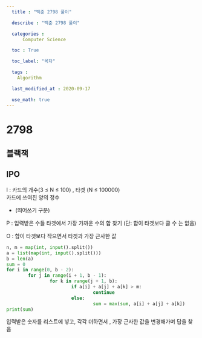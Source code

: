 ```yaml
---
  title : "백준 2798 풀이"

  describe : "백준 2798 풀이"

  categories : 
      Computer Science

  toc : True

  toc_label: "목차"

  tags : 
    Algorithm

  last_modified_at : 2020-09-17

  use_math: true
---
```

# 2798
## 블랙잭

## IPO

I : 카드의 개수(3 ≤ N ≤ 100) , 타겟 (N ≤ 100000) <br> 카드에 쓰여진 양의 정수
* (띄어쓰기 구분)


P : 입력받은 수들 타겟에서 가장 가까운 수의 합 찾기 (단: 합이 타겟보다 클 수 는 없음)

O : 합이 타겟보다 작으면서 타겟과 가장 근사한 값

```python
n, m = map(int, input().split())
a = list(map(int, input().split()))
b = len(a)
sum = 0
for i in range(0, b - 2):
        for j in range(i + 1, b - 1):
                for k in range(j + 1, b):
                        if a[i] + a[j] + a[k] > m:
                                continue
                        else:
                                sum = max(sum, a[i] + a[j] + a[k])
print(sum)
```
입력받은 숫자를 리스트에 넣고, 각각 더하면서 , 가장 근사한 값을 변경해가며 답을 찾음
